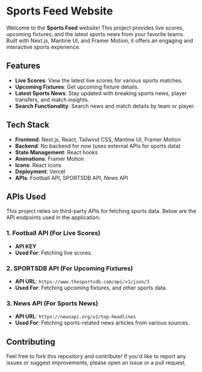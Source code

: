 # Sports Feed Website

Welcome to the **Sports Feed** website! This project provides live scores, upcoming fixtures, and the latest sports news from your favorite teams. Built with Next.js, Mantine UI, and Framer Motion, it offers an engaging and interactive sports experience.

## Features

- **Live Scores**: View the latest live scores for various sports matches.
- **Upcoming Fixtures**: Get upcoming fixture details.
- **Latest Sports News**: Stay updated with breaking sports news, player transfers, and match insights.
- **Search Functionality**: Search news and match details by team or player.

## Tech Stack

- **Frontend**: Next.js, React, Tailwind CSS, Mantine UI, Framer Motion
- **Backend**: No backend for now (uses external APIs for sports data)
- **State Management**: React hooks
- **Animations**: Framer Motion
- **Icons**: React icons
- **Deployment**: Vercel
- **APIs**: Football API, SPORTSDB API, News API

## APIs Used

This project relies on third-party APIs for fetching sports data. Below are the API endpoints used in the application:

### 1. **Football API** (For Live Scores)

- **API KEY**
- **Used For**: Fetching live scores.

### 2. **SPORTSDB API** (For Upcoming Fixtures)

- **API URL**: `https://www.thesportsdb.com/api/v1/json/3`
- **Used For**: Fetching upcoming fixtures, and other sports data.

### 3. **News API** (For Sports News)

- **API URL**: `https://newsapi.org/v2/top-headlines`
- **Used For**: Fetching sports-related news articles from various sources.

## Contributing

Feel free to fork this repository and contribute! If you'd like to report any issues or suggest improvements, please open an issue or a pull request.
